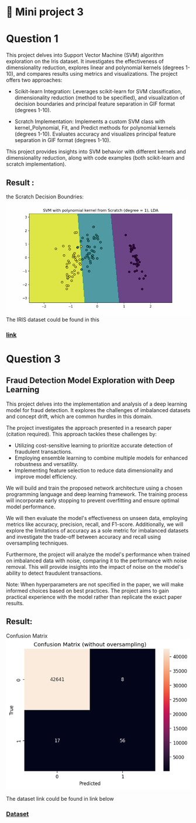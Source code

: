 # 📘 Mini project 3

# Question 1

This project delves into Support Vector Machine (SVM) algorithm exploration on the Iris dataset. It investigates the effectiveness of dimensionality reduction, explores linear and polynomial kernels (degrees 1-10), and compares results using metrics and visualizations. The project offers two approaches:

- Scikit-learn Integration: Leverages scikit-learn for SVM classification, dimensionality reduction (method to be specified), and visualization of decision boundaries and principal feature separation in GIF format (degrees 1-10).

- Scratch Implementation: Implements a custom SVM class with kernel_Polynomial, Fit, and Predict methods for polynomial kernels (degrees 1-10). Evaluates accuracy and visualizes principal feature separation in GIF format (degrees 1-10).

This project provides insights into SVM behavior with different kernels and dimensionality reduction, along with code examples (both scikit-learn and scratch implementation).

## Result :
the Scratch Decision Boundries: 
![alt text](scratch_decision_boundries.gif)
The IRIS dataset could be found in this 
### [link](https://www.kaggle.com/datasets/budincsevity/szeged-weather/data)


# Question 3
## Fraud Detection Model Exploration with Deep Learning
This project delves into the implementation and analysis of a deep learning model for fraud detection. It explores the challenges of imbalanced datasets and concept drift, which are common hurdles in this domain.

The project investigates the approach presented in a research paper (citation required). This approach tackles these challenges by:

- Utilizing cost-sensitive learning to prioritize accurate detection of fraudulent transactions.
- Employing ensemble learning to combine multiple models for enhanced robustness and versatility.
- Implementing feature selection to reduce data dimensionality and improve model efficiency.

We will build and train the proposed network architecture using a chosen programming language and deep learning framework. The training process will incorporate early stopping to prevent overfitting and ensure optimal model performance.

We will then evaluate the model's effectiveness on unseen data, employing metrics like accuracy, precision, recall, and F1-score. Additionally, we will explore the limitations of accuracy as a sole metric for imbalanced datasets and investigate the trade-off between accuracy and recall using oversampling techniques.

Furthermore, the project will analyze the model's performance when trained on imbalanced data with noise, comparing it to the performance with noise removal. This will provide insights into the impact of noise on the model's ability to detect fraudulent transactions.

Note: When hyperparameters are not specified in the paper, we will make informed choices based on best practices. The project aims to gain practical experience with the model rather than replicate the exact paper results.
## Result:
Confusion Matrix
![alt text](2_9.png)

The dataset link could be found in link below
### [Dataset](https://www.kaggle.com/datasets/mlg-ulb/creditcardfraud)





